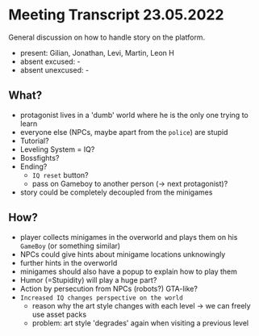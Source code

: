 # Meeting Transcript 23.05.2022

General discussion on how to handle story on the platform.

- present: Gilian, Jonathan, Levi, Martin, Leon H
- absent excused: -
- absent unexcused: -

## What?
  - protagonist lives in a 'dumb' world where he is the only one trying to learn
  - everyone else (NPCs, maybe apart from the `police`) are stupid
  - Tutorial?
  - Leveling System = IQ?
  - Bossfights?
  - Ending?
    - `IQ reset` button?
    - pass on Gameboy to another person (-> next protagonist)?
  - story could be completely decoupled from the minigames

## How?
  - player collects minigames in the overworld and plays them on his `GameBoy` (or something similar)
  - NPCs could give hints about minigame locations unknowingly
  - further hints in the overworld
  - minigames should also have a popup to explain how to play them
  - Humor (=Stupidity) will play a huge part?
  - Action by persecution from NPCs (robots?) GTA-like?
  - `Increased IQ changes perspective on the world`
    - reason why the art style changes with each level -> we can freely use asset packs 
    - problem: art style 'degrades' again when visiting a previous level

